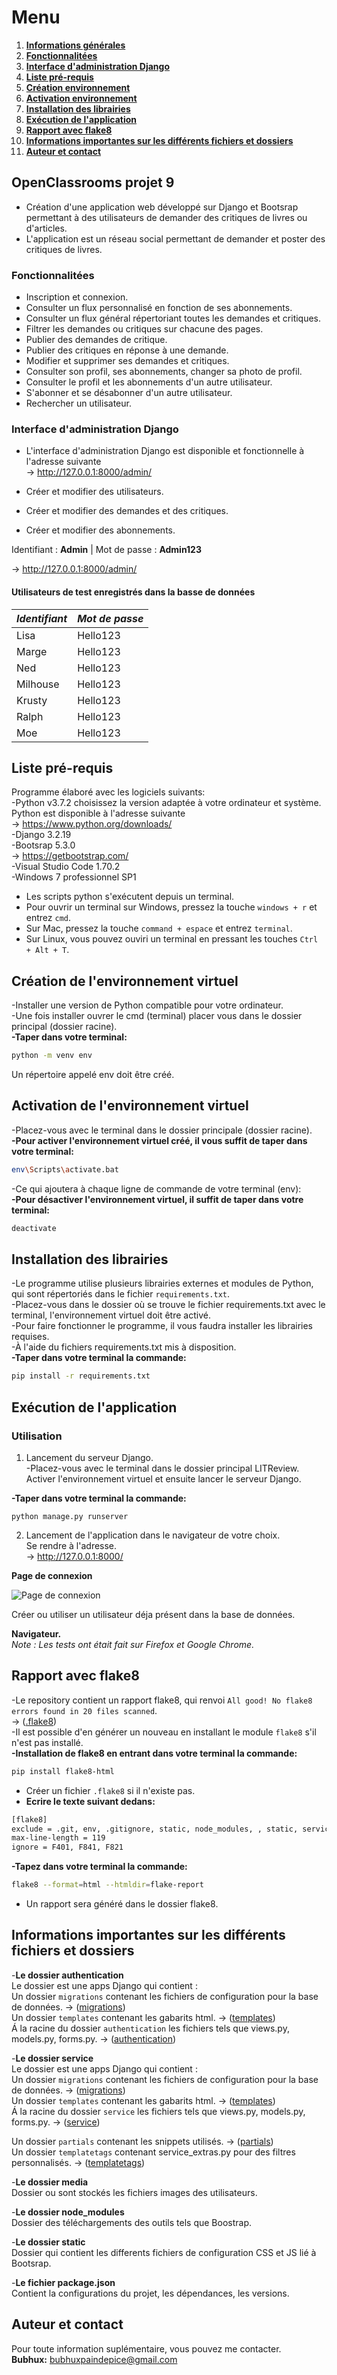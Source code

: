 # Menu   
1. **[Informations générales](#informations-générales)** 
2. **[Fonctionnalitées](#fonctionnalitées)** 
3. **[Interface d'administration Django](#interface-administration-django)** 
4. **[Liste pré-requis](#liste-pre-requis)**   
5. **[Création environnement](#creation-environnement)**   
6. **[Activation environnement](#activation-environnement)**   
7. **[Installation des librairies](#installation-librairies)**   
8. **[Exécution de l'application](#execution-application)**   
9. **[Rapport avec flake8](#rapport-flake8)**   
10. **[Informations importantes sur les différents fichiers et dossiers](#informations-importantes)**   
11. **[Auteur et contact](#auteur-contact)**   

<div id="informations-générales"></div>

## OpenClassrooms projet 9   
- Création d'une application web développé sur Django et Bootsrap permettant à des utilisateurs de demander des critiques de livres ou d'articles.   
- L'application est un réseau social permettant de demander et poster des critiques de livres.   

<div id="fonctionnalitées"></div>

### Fonctionnalitées   
- Inscription et connexion.   
- Consulter un flux personnalisé en fonction de ses abonnements.   
- Consulter un flux général répertoriant toutes les demandes et critiques.   
- Filtrer les demandes ou critiques sur chacune des pages.   
- Publier des demandes de critique.   
- Publier des critiques en réponse à une demande.   
- Modifier et supprimer ses demandes et critiques.   
- Consulter son profil, ses abonnements, changer sa photo de profil.   
- Consulter le profil et les abonnements d'un autre utilisateur.   
- S'abonner et se désabonner d'un autre utilisateur.   
- Rechercher un utilisateur.   

<div id="interface-administration-django"></div>

### Interface d'administration Django    

- L'interface d'administration Django est disponible et fonctionnelle à l'adresse suivante   
&rarr; http://127.0.0.1:8000/admin/   

- Créer et modifier des utilisateurs.   
- Créer et modifier des demandes et des critiques.   
- Créer et modifier des abonnements.   


Identifiant : **Admin** | Mot de passe : **Admin123**

&rarr; http://127.0.0.1:8000/admin/

#### Utilisateurs de test enregistrés dans la basse de données    

| *Identifiant* | *Mot de passe* |
|---------------|----------------|
|    Lisa       |    Hello123    |
|    Marge      |    Hello123    |
|    Ned        |    Hello123    |
|    Milhouse   |    Hello123    |
|    Krusty     |    Hello123    |
|    Ralph      |    Hello123    |
|    Moe        |    Hello123    |

<div id="liste-pre-requis"></div>

## Liste pré-requis   
Programme élaboré avec les logiciels suivants:   
-Python v3.7.2 choisissez la version adaptée à votre ordinateur et système. Python est disponible à l'adresse suivante   
 &rarr; https://www.python.org/downloads/    
-Django 3.2.19   
-Bootsrap 5.3.0   
 &rarr; https://getbootstrap.com/   
-Visual Studio Code 1.70.2   
-Windows 7 professionnel SP1   
- Les scripts python s'exécutent depuis un terminal.   
- Pour ouvrir un terminal sur Windows, pressez la touche ```windows + r``` et entrez ```cmd```.   
- Sur Mac, pressez la touche ```command + espace``` et entrez ```terminal```.   
- Sur Linux, vous pouvez ouviri un terminal en pressant les touches ```Ctrl + Alt + T```.   

<div id="creation-environnement"></div>

## Création de l'environnement virtuel   
-Installer une version de Python compatible pour votre ordinateur.   
-Une fois installer ouvrer le cmd (terminal) placer vous dans le dossier principal (dossier racine).   
**-Taper dans votre terminal:**   
```bash   
python -m venv env
```   
Un répertoire appelé env doit être créé.   

<div id="activation-environnement"></div>

## Activation de l'environnement virtuel   
-Placez-vous avec le terminal dans le dossier principale (dossier racine).   
**-Pour activer l'environnement virtuel créé, il vous suffit de taper dans votre terminal:**   
```bash 
env\Scripts\activate.bat
```   
-Ce qui ajoutera à chaque ligne de commande de votre terminal (env):   
**-Pour désactiver l'environnement virtuel, il suffit de taper dans votre terminal:**   
```bash  
deactivate
```   

<div id="installation-librairies"></div>

## Installation des librairies   
-Le programme utilise plusieurs librairies externes et modules de Python, qui sont répertoriés dans le fichier ```requirements.txt```.   
-Placez-vous dans le dossier où se trouve le fichier requirements.txt avec le terminal, l'environnement virtuel doit être activé.   
-Pour faire fonctionner le programme, il vous faudra installer les librairies requises.   
-À l'aide du fichiers requirements.txt mis à disposition.   
**-Taper dans votre terminal la commande:**   
```bash  
pip install -r requirements.txt
```   

<div id="execution-application"></div>

## Exécution de l'application

### Utilisation

1. Lancement du serveur Django.   
-Placez-vous avec le terminal dans le dossier principal LITReview.   
Activer l'environnement virtuel et ensuite lancer le serveur Django.   

**-Taper dans votre terminal la commande:**   
```
python manage.py runserver
```

2. Lancement de l'application dans le navigateur de votre choix.   
Se rendre à l'adresse.   
&rarr; http://127.0.0.1:8000/   

**Page de connexion**   

![Page de connexion](static/pictures/screen-login.png/)

Créer ou utiliser un utilisateur déja présent dans la base de données.   

**Navigateur.**   
*Note : Les tests ont était fait sur Firefox et Google Chrome.*   

<div id="rapport-flake8"></div>

## Rapport avec flake8   
-Le repository contient un rapport flake8, qui renvoi ```All good! No flake8 errors found in 20 files scanned```.   
&rarr; ([.flake8](.flake8))   
-Il est possible d'en générer un nouveau en installant le module ```flake8``` s'il n'est pas installé.   
**-Installation de flake8 en entrant dans votre terminal la commande:**   

```bash
pip install flake8-html
```
- Créer un fichier ```.flake8``` si il n'existe pas.   
- **Ecrire le texte suivant dedans:**   

```bash
[flake8]
exclude = .git, env, .gitignore, static, node_modules, , static, service/admin.py, *tests.py, **/templates/, **/migrations/
max-line-length = 119
ignore = F401, F841, F821
```
**-Tapez dans votre terminal la commande:**   
```bash
flake8 --format=html --htmldir=flake-report
```
- Un rapport sera généré dans le dossier flake8.   

<div id="informations-importantes"></div>

## Informations importantes sur les différents fichiers et dossiers   
-**Le dossier authentication**   
  Le dossier est une apps Django qui contient :   
  Un dossier ```migrations``` contenant les fichiers de configuration pour la base de données. &rarr; ([migrations](authentication/migrations))   
  Un dossier ```templates``` contenant les gabarits html. &rarr; ([templates](authentication/templates/authentication))   
  Á la racine du dossier ```authentication``` les fichiers tels que views.py, models.py, forms.py. &rarr; ([authentication](authentication))   

-**Le dossier service**   
  Le dossier est une apps Django qui contient :   
  Un dossier ```migrations``` contenant les fichiers de configuration pour la base de données. &rarr; ([migrations](service/migrations))   
  Un dossier ```templates``` contenant les gabarits html. &rarr; ([templates](service/templates/service))   
  Á la racine du dossier ```service``` les fichiers tels que views.py, models.py, forms.py. &rarr; ([service](service))   
    
  Un dossier ```partials``` contenant les snippets utilisés. &rarr; ([partials](service/templates/service/partials))   
  Un dossier ```templatetags``` contenant service_extras.py pour des filtres personnalisés. &rarr; ([templatetags](service/templatetags))   

-**Le dossier media**   
Dossier ou sont stockés les fichiers images des utilisateurs.   

-**Le dossier node_modules**   
Dossier des téléchargements des outils tels que Boostrap.   

-**Le dossier static**   
Dossier qui contient les differents fichiers de configuration CSS et JS lié à Bootsrap.   

-**Le fichier package.json**   
    Contient la configurations du projet, les dépendances, les versions.

<div id="auteur-contact"></div>

## Auteur et contact   
Pour toute information suplémentaire, vous pouvez me contacter.   
**Bubhux:** bubhuxpaindepice@gmail.com   
